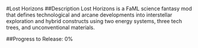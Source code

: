 #Lost Horizons
##Description
Lost Horizons is a FaML science fantasy mod that defines technological and arcane developments into interstellar exploration and hybrid constructs using two energy systems, three tech trees, and unconventional materials.

##Progress to Release: 0%
